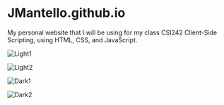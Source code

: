 # JMantello.github.io

My personal website that I will be using for my class CSI242 Client-Side Scripting, using HTML, CSS, and JavaScript.


![Light1](https://user-images.githubusercontent.com/38162257/151717459-b4d71d83-ff3b-42f7-99fd-59646d4a15ea.png)

![Light2](https://user-images.githubusercontent.com/38162257/151717460-534b7758-05f4-4d90-9f4f-21495488bafd.png)

![Dark1](https://user-images.githubusercontent.com/38162257/151717278-00308b92-3937-4ab0-9d8d-54f2177e2d16.png)

![Dark2](https://user-images.githubusercontent.com/38162257/151717282-f823da0f-4809-4d04-a282-0e1a740d27ab.png)
